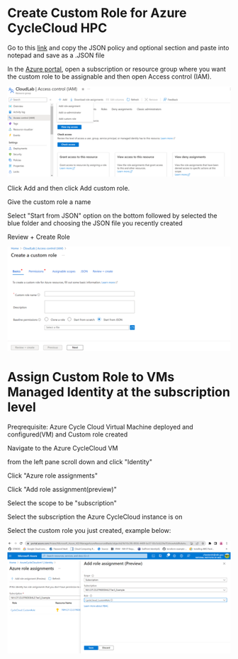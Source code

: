 # Create Custom Role for Azure CycleCloud HPC

Go to this [link](https://learn.microsoft.com/en-us/azure/cyclecloud/how-to/managed-identities?view=cyclecloud-8) and copy the JSON policy and optional section and paste into notepad and save as a .JSON file

In the [Azure portal](https://portal.azure.com), open a subscription or resource group where you want the custom role to be assignable and then open Access control (IAM).

<img src="/docs/images/Custom_role1.png" width="600">

Click Add and then click Add custom role.

Give the custom role a name

Select "Start from JSON" option on the bottom followed by selected the blue folder and choosing the JSON file you recently created

Review + Create Role

<img src="/docs/images/Custom_role3.png" width="600">

# Assign Custom Role to VMs Managed Identity at the subscription level

Preqrequisite: Azure Cycle Cloud Virtual Machine deployed and configured(VM) and Custom role created

Navigate to the Azure CycleCloud VM 

from the left pane scroll down and click "Identity"

Click "Azure role assignments"

Click "Add role assignment(preview)" 

Select the scope to be "subscription"

Select the subscription the Azure CycleCloud instance is on 

Select the custom role you just created, example below: 

<img src="/docs/images/Custom_role2.png" width="600">
